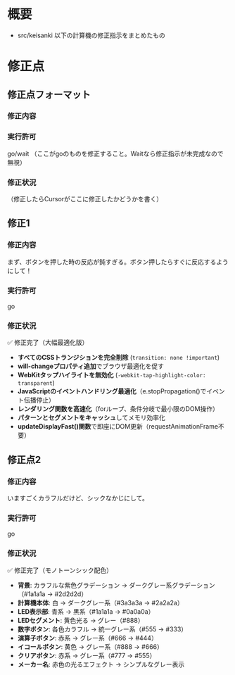 # 概要
- src/keisanki 以下の計算機の修正指示をまとめたもの

# 修正点

## 修正点フォーマット
### 修正内容
### 実行許可
go/wait
（ここがgoのものを修正すること。Waitなら修正指示が未完成なので無視）
### 修正状況
（修正したらCursorがここに修正したかどうかを書く）


## 修正1
### 修正内容
まず、ボタンを押した時の反応が鈍すぎる。ボタン押したらすぐに反応するようにして！
### 実行許可
go
### 修正状況
✅ 修正完了（大幅最適化版）
- **すべてのCSSトランジションを完全削除** (`transition: none !important`)
- **will-changeプロパティ追加**でブラウザ最適化を促す
- **WebKitタップハイライトを無効化** (`-webkit-tap-highlight-color: transparent`)
- **JavaScriptのイベントハンドリング最適化**（e.stopPropagation()でイベント伝播停止）
- **レンダリング関数を高速化**（forループ、条件分岐で最小限のDOM操作）
- **パターンとセグメントをキャッシュ**してメモリ効率化
- **updateDisplayFast()関数**で即座にDOM更新（requestAnimationFrame不要）

## 修正点2
### 修正内容
いますごくカラフルだけど、シックなかじにして。
### 実行許可
go
### 修正状況
✅ 修正完了（モノトーンシック配色）
- **背景**: カラフルな紫色グラデーション → ダークグレー系グラデーション（#1a1a1a → #2d2d2d）
- **計算機本体**: 白 → ダークグレー系（#3a3a3a → #2a2a2a）
- **LED表示部**: 青系 → 黒系（#1a1a1a → #0a0a0a）
- **LEDセグメント**: 黄色光る → グレー（#888）
- **数字ボタン**: 各色カラフル → 統一グレー系（#555 → #333）
- **演算子ボタン**: 赤系 → グレー系（#666 → #444）
- **イコールボタン**: 黄色 → グレー系（#888 → #666）
- **クリアボタン**: 赤系 → グレー系（#777 → #555）
- **メーカー名**: 赤色の光るエフェクト → シンプルなグレー表示
